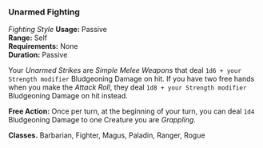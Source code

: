 ### Unarmed Fighting
*Fighting Style*
**Usage:** Passive  
**Range:** Self  
**Requirements:** None  
**Duration:** Passive  

Your *Unarmed Strikes* are *Simple Melee Weapons* that deal `1d6 + your Strength modifier` Bludgeoning Damage on hit. If you have two free hands when you make the *Attack Roll*, they deal `1d8 + your Strength modifier` Bludgeoning Damage on hit instead.


**Free Action:** Once per turn, at the beginning of your turn, you can deal `1d4` Bludgeoning Damage to one Creature you are *Grappling*.

**Classes.** Barbarian, Fighter, Magus, Paladin, Ranger, Rogue